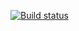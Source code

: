 [![Build status](https://ci.appveyor.com/api/projects/status/uu1qpq6aqao7s9uj/branch/master?svg=true)](https://ci.appveyor.com/project/Irina72732/patterns/branch/master)